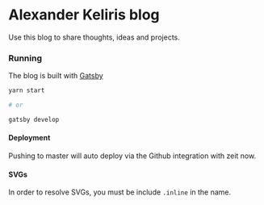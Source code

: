 # Alexander Keliris blog

Use this blog to share thoughts, ideas and projects.

### Running

The blog is built with [Gatsby](https://www.gatsbyjs.org/)

```sh
yarn start

# or

gatsby develop
```

#### Deployment

Pushing to master will auto deploy via the Github integration with zeit now.

#### SVGs

In order to resolve SVGs, you must be include `.inline` in the name.
